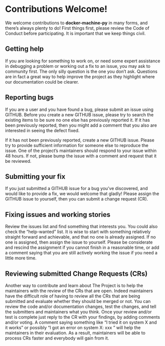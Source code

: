 # Contributions Welcome!

We welcome contributions to **docker-machine-py** in many forms, and there’s always plenty to do! First things first, please review the Code of Conduct before participating. It is important that we keep things civil.

## Getting help
If you are looking for something to work on, or need some expert assistance in debugging a problem or working out a fix to an issue, you may ask to community first. The only silly question is the one you don’t ask. Questions are in fact a great way to help improve the project as they highlight where our documentation could be clearer.

## Reporting bugs
If you are a user and you have found a bug, please submit an issue using GITHUB. Before you create a new GITHUB issue, please try to search the existing items to be sure no one else has previously reported it. If it has been previously reported, then you might add a comment that you also are interested in seeing the defect fixed.

If it has not been previously reported, create a new GITHUB issue. Please try to provide sufficient information for someone else to reproduce the issue. One of the project’s maintainers should respond to your issue within 48 hours. If not, please bump the issue with a comment and request that it be reviewed.

## Submitting your fix
If you just submitted a GITHUB issue for a bug you’ve discovered, and would like to provide a fix, we would welcome that gladly! Please assign the GITHUB issue to yourself, then you can submit a change request (CR).

## Fixing issues and working stories

Review the issues list and find something that interests you. You could also check the “help-wanted” list. It is wise to start with something relatively straight forward and achievable, and that no one is already assigned. If no one is assigned, then assign the issue to yourself. Please be considerate and rescind the assignment if you cannot finish in a reasonable time, or add a comment saying that you are still actively working the issue if you need a little more time.

## Reviewing submitted Change Requests (CRs)

Another way to contribute and learn about The Project is to help the maintainers with the review of the CRs that are open. Indeed maintainers have the difficult role of having to review all the CRs that are being submitted and evaluate whether they should be merged or not. You can review the code and/or documentation changes, test the changes, and tell the submitters and maintainers what you think. Once your review and/or test is complete just reply to the CR with your findings, by adding comments and/or voting. A comment saying something like “I tried it on system X and it works” or possibly “I got an error on system X: xxx ” will help the maintainers in their evaluation. As a result, maintainers will be able to process CRs faster and everybody will gain from it.